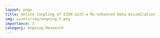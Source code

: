 ```yaml
---
layout: page
title: Online Coupling of E3SM with a ML-enhanced Data Assimilation
img: assets/img/ongoing_3.png
importance: 3
category: Ongoing Research
---
```


